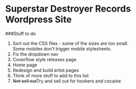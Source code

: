 Superstar Destroyer Records Wordpress Site
===========================================

###Stuff to do

1. Sort out the CSS files - some of the sizes are too small.<br /> Some mobiles don't trigger mobile stylesheets.
2. Fix the dropdown nav
3. Coverflow style releases page
4. Home page
5. Redesign and build artist pages
6. Think of more stuff to add to this list
7. ~~Not sell out~~Try and sell out for hookers and cocaine